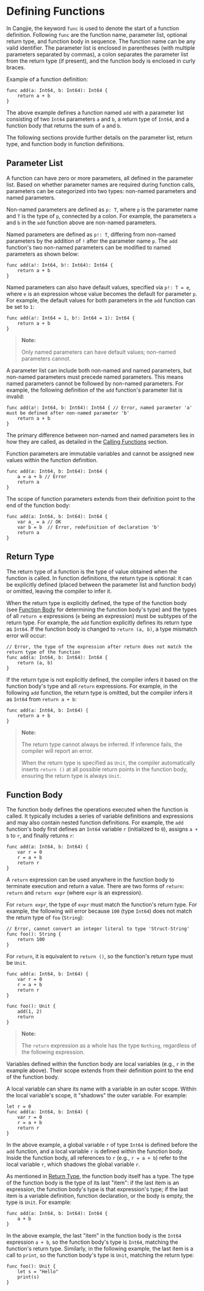 # Defining Functions

In Cangjie, the keyword `func` is used to denote the start of a function definition. Following `func` are the function name, parameter list, optional return type, and function body in sequence. The function name can be any valid identifier. The parameter list is enclosed in parentheses (with multiple parameters separated by commas), a colon separates the parameter list from the return type (if present), and the function body is enclosed in curly braces.

Example of a function definition:

<!-- compile -->

```cangjie
func add(a: Int64, b: Int64): Int64 {
    return a + b
}
```

The above example defines a function named `add` with a parameter list consisting of two `Int64` parameters `a` and `b`, a return type of `Int64`, and a function body that returns the sum of `a` and `b`.

The following sections provide further details on the parameter list, return type, and function body in function definitions.

## Parameter List

A function can have zero or more parameters, all defined in the parameter list. Based on whether parameter names are required during function calls, parameters can be categorized into two types: non-named parameters and named parameters.

Non-named parameters are defined as `p: T`, where `p` is the parameter name and `T` is the type of `p`, connected by a colon. For example, the parameters `a` and `b` in the `add` function above are non-named parameters.

Named parameters are defined as `p!: T`, differing from non-named parameters by the addition of `!` after the parameter name `p`. The `add` function's two non-named parameters can be modified to named parameters as shown below:

<!-- compile -->

```cangjie
func add(a!: Int64, b!: Int64): Int64 {
    return a + b
}
```

Named parameters can also have default values, specified via `p!: T = e`, where `e` is an expression whose value becomes the default for parameter `p`. For example, the default values for both parameters in the `add` function can be set to `1`:

<!-- compile -->

```cangjie
func add(a!: Int64 = 1, b!: Int64 = 1): Int64 {
    return a + b
}
```

> **Note:**
>
> Only named parameters can have default values; non-named parameters cannot.

A parameter list can include both non-named and named parameters, but non-named parameters must precede named parameters. This means named parameters cannot be followed by non-named parameters. For example, the following definition of the `add` function's parameter list is invalid:

<!-- compile.error -->

```cangjie
func add(a!: Int64, b: Int64): Int64 { // Error, named parameter 'a' must be defined after non-named parameter 'b'
    return a + b
}
```

The primary difference between non-named and named parameters lies in how they are called, as detailed in the [Calling Functions](./call_functions.md) section.

Function parameters are immutable variables and cannot be assigned new values within the function definition.

<!-- compile.error -->

```cangjie
func add(a: Int64, b: Int64): Int64 {
    a = a + b // Error
    return a
}
```

The scope of function parameters extends from their definition point to the end of the function body:

<!-- compile.error -->

```cangjie
func add(a: Int64, b: Int64): Int64 {
    var a_ = a // OK
    var b = b  // Error, redefinition of declaration 'b'
    return a
}
```

## Return Type

The return type of a function is the type of value obtained when the function is called. In function definitions, the return type is optional: it can be explicitly defined (placed between the parameter list and function body) or omitted, leaving the compiler to infer it.

When the return type is explicitly defined, the type of the function body (see [Function Body](./define_functions.md#function-body) for determining the function body's type) and the types of all `return e` expressions (`e` being an expression) must be subtypes of the return type. For example, the `add` function explicitly defines its return type as `Int64`. If the function body is changed to `return (a, b)`, a type mismatch error will occur:

<!-- compile.error -->

```cangjie
// Error, the type of the expression after return does not match the return type of the function
func add(a: Int64, b: Int64): Int64 {
    return (a, b)
}
```

If the return type is not explicitly defined, the compiler infers it based on the function body's type and all `return` expressions. For example, in the following `add` function, the return type is omitted, but the compiler infers it as `Int64` from `return a + b`:

<!-- compile -->

```cangjie
func add(a: Int64, b: Int64) {
    return a + b
}
```

> **Note:**
>
> The return type cannot always be inferred. If inference fails, the compiler will report an error.
>
> When the return type is specified as `Unit`, the compiler automatically inserts `return ()` at all possible return points in the function body, ensuring the return type is always `Unit`.

## Function Body

The function body defines the operations executed when the function is called. It typically includes a series of variable definitions and expressions and may also contain nested function definitions. For example, the `add` function's body first defines an `Int64` variable `r` (initialized to `0`), assigns `a + b` to `r`, and finally returns `r`:

<!-- compile -->

```cangjie
func add(a: Int64, b: Int64) {
    var r = 0
    r = a + b
    return r
}
```

A `return` expression can be used anywhere in the function body to terminate execution and return a value. There are two forms of `return`: `return` and `return expr` (where `expr` is an expression).

For `return expr`, the type of `expr` must match the function's return type. For example, the following will error because `100` (type `Int64`) does not match the return type of `foo` (`String`):

<!-- compile.error -->

```cangjie
// Error, cannot convert an integer literal to type 'Struct-String'
func foo(): String {
    return 100
}
```

For `return`, it is equivalent to `return ()`, so the function's return type must be `Unit`.

<!-- compile -->

```cangjie
func add(a: Int64, b: Int64) {
    var r = 0
    r = a + b
    return r
}

func foo(): Unit {
    add(1, 2)
    return
}
```

> **Note:**
>
> The `return` expression as a whole has the type `Nothing`, regardless of the following expression.

Variables defined within the function body are local variables (e.g., `r` in the example above). Their scope extends from their definition point to the end of the function body.

A local variable can share its name with a variable in an outer scope. Within the local variable's scope, it "shadows" the outer variable. For example:

<!-- compile -->

```cangjie
let r = 0
func add(a: Int64, b: Int64) {
    var r = 0
    r = a + b
    return r
}
```

In the above example, a global variable `r` of type `Int64` is defined before the `add` function, and a local variable `r` is defined within the function body. Inside the function body, all references to `r` (e.g., `r = a + b`) refer to the local variable `r`, which shadows the global variable `r`.

As mentioned in [Return Type](./define_functions.md#return-type), the function body itself has a type. The type of the function body is the type of its last "item": if the last item is an expression, the function body's type is that expression's type; if the last item is a variable definition, function declaration, or the body is empty, the type is `Unit`. For example:

<!-- compile -->

```cangjie
func add(a: Int64, b: Int64): Int64 {
    a + b
}
```

In the above example, the last "item" in the function body is the `Int64` expression `a + b`, so the function body's type is `Int64`, matching the function's return type. Similarly, in the following example, the last item is a call to `print`, so the function body's type is `Unit`, matching the return type:

<!-- compile -->

```cangjie
func foo(): Unit {
    let s = "Hello"
    print(s)
}
```